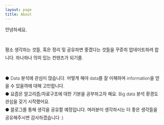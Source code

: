 ```yaml
---
layout: page
title: About
---
```


<div style="font-size: 0.9rem; font-weight:300; line-height: 1.6rem;">

안녕하세요,<br><br>

평소 생각하는 것들, 혹은 정리 및 공유하면 좋겠다는 것들을 꾸준히 업데이트하려 합니다. 하나하나 의미 있는 컨텐츠가 되기를.<br><br>

● Data 분석에 관심이 많습니다. 어떻게 해야 data를 잘 이해하여 information을 얻을 수 있을까에 대해 고민합니다. <br>
● 요즘은 알고리즘/자료구조에 대한 기본을 공부하고자 해요. Big data 분석 환경도 관심을 갖기 시작했어요.<br>
● 블로그를 통해 생각을 공유할 예정입니다. 여러분이 생각하시는 더 좋은 생각들을 공유해주시면 감사하겠습니다 :)<br>

<!--<p class="message" style="font-size: 0.9rem; font-weight: 700">-->
<!--Natural Language Processing, Linguistics, Machine Learning-->
<!--</p>-->
<!--제 CV는 <a href="http://ratsgo.github.io/public/CV.pdf">이곳</a>에서 확인할 수 있습니다. -->

</div>
